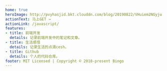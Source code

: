 ```yaml
---
home: true
heroImage: http://pvyhasjid.bkt.clouddn.com/blog/20190822/VHuiem2NGyju.jpg?imageslim
actionText: 马上GET →
actionLink: /javascript/
features:
- title: 前端开发
  details: 记录前端开发中的笔记和文章。
- title: 生活感悟
  details: 记录生活的点滴cesh。
- title: Github
  details: 个人的代码仓库。
footer: MIT Licensed | Copyright © 2018-present Bingo
---
```


